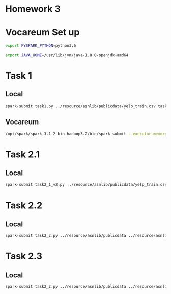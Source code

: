 # Homework 3

# Vocareum Set up
```bash
export PYSPARK_PYTHON=python3.6
```

```bash
export JAVA_HOME=/usr/lib/jvm/java-1.8.0-openjdk-amd64
```

# Task 1

## Local

```bash
spark-submit task1.py ../resource/asnlib/publicdata/yelp_train.csv task1.csv
```
## Vocareum

```bash
/opt/spark/spark-3.1.2-bin-hadoop3.2/bin/spark-submit --executor-memory 4G --driver-memory 4G task1.py ../resource/asnlib/publicdata/yelp_train.csv task1.csv
```


# Task 2.1

## Local

```bash
spark-submit task2_1_v2.py ../resource/asnlib/publicdata/yelp_train.csv ../resource/asnlib/publicdata/yelp_val_in.csv task2_1.csv
```


# Task 2.2

## Local
```bash
spark-submit task2_2.py ../resource/asnlib/publicdata ../resource/asnlib/publicdata/yelp_val_in.csv task2_2.csv
```

# Task 2.3

## Local
```bash
spark-submit task2_2.py ../resource/asnlib/publicdata ../resource/asnlib/publicdata/yelp_val_in.csv task2_3.csv
```